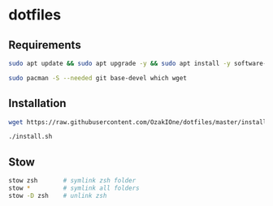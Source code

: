 # dotfiles

## Requirements

```bash
sudo apt update && sudo apt upgrade -y && sudo apt install -y software-properties-common build-essential
```

```bash
sudo pacman -S --needed git base-devel which wget
```

## Installation

```bash
wget https://raw.githubusercontent.com/OzakIOne/dotfiles/master/install.sh && chmod +x ./install.sh

./install.sh
```

## Stow

```bash
stow zsh       # symlink zsh folder
stow *         # symlink all folders
stow -D zsh    # unlink zsh
```
